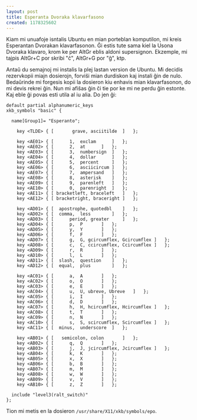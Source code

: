 ```yaml
---
layout: post
title: Esperanta Dvoraka klavarfasono
created: 1178325602
---
```

Kiam mi unuafoje isntalis Ubuntu en mian porteblan komputilon, mi kreis Esperantan Dvorakan klavarfasonon.  Ĝi estis tute sama kiel la Usona Dvoraka klavaro, krom ke per AltGr eblis aldoni supersignon.  Ekzemple, mi tajpis AltGr+C por skribi "ĉ", AltGr+G por "ĝ", ktp.

Antaŭ du semajnoj mi instalis la plej lastan version de Ubuntu.  Mi decidis rezervkopii miajn dosierojn, forviŝi mian durdiskon kaj instali ĝin de nulo.  Bedaŭrinde mi forgesis kopii la dosieron kiu enhavis mian klavarfasonon, do mi devis rekrei ĝin.  Nun mi afiŝas ĝin ĉi tie por ke mi ne perdu ĝin estonte.  Kaj eble ĝi povas esti utila al iu alia.  Do jen ĝi:

```
default partial alphanumeric_keys
xkb_symbols "basic" {

  name[Group1]= "Esperanto";

    key <TLDE> { [       grave,	asciitilde	]	};

    key <AE01> { [	    1,	exclam 		]	};
    key <AE02> { [	    2,	at		]	};
    key <AE03> { [	    3,	numbersign	]	};
    key <AE04> { [	    4,	dollar		]	};
    key <AE05> { [	    5,	percent		]	};
    key <AE06> { [	    6,	asciicircum	]	};
    key <AE07> { [	    7,	ampersand	]	};
    key <AE08> { [	    8,	asterisk	]	};
    key <AE09> { [	    9,	parenleft	]	};
    key <AE10> { [	    0,	parenright	]	};
    key <AE11> { [ bracketleft,	braceleft	]	};
    key <AE12> { [ bracketright, braceright	]	};

    key <AD01> { [  apostrophe,	quotedbl	]	};
    key <AD02> { [	comma,	less		]	};
    key <AD03> { [      period,	greater		]	};
    key <AD04> { [	    p,	P		]	};
    key <AD05> { [	    y,	Y		]	};
    key <AD06> { [	    f,	F		]	};
    key <AD07> { [	    g,	G, gcircumflex, Gcircumflex	]	};
    key <AD08> { [	    c,	C, ccircumflex, Ccircumflex	]	};
    key <AD09> { [	    r,	R		]	};
    key <AD10> { [	    l,	L		]	};
    key <AD11> { [	slash,	question	]	};
    key <AD12> { [	equal,	plus		]	};

    key <AC01> { [	    a,	A 		]	};
    key <AC02> { [	    o,	O		]	};
    key <AC03> { [	    e,	E		]	};
    key <AC04> { [	    u,	U, ubreve, Ubreve	]	};
    key <AC05> { [	    i,	I		]	};
    key <AC06> { [	    d,	D		]	};
    key <AC07> { [	    h,	H, hcircumflex, Hcircumflex	]	};
    key <AC08> { [	    t,	T		]	};
    key <AC09> { [	    n,	N		]	};
    key <AC10> { [	    s,	S, scircumflex, Scircumflex	]	};
    key <AC11> { [	minus,	underscore	]	};

    key <AB01> { [   semicolon,	colon		]	};
    key <AB02> { [	    q,	Q		]	};
    key <AB03> { [	    j,	J, jcircumflex, Jcircumflex	]	};
    key <AB04> { [	    k,	K		]	};
    key <AB05> { [	    x,	X		]	};
    key <AB06> { [	    b,	B		]	};
    key <AB07> { [	    m,	M		]	};
    key <AB08> { [	    w,	W		]	};
    key <AB09> { [	    v,	V		]	};
    key <AB10> { [	    z,	Z		]	};

  include "level3(ralt_switch)"
};
```

Tion mi metis en la dosieron `/usr/share/X11/xkb/symbols/epo`.
